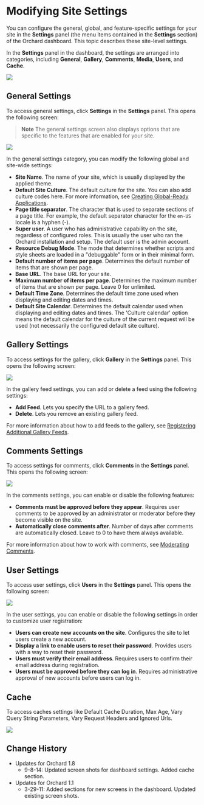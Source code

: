 Modifying Site Settings
=======================

You can configure the general, global, and feature-specific settings for your site in the **Settings** panel (the menu items contained in the  **Settings** section) of the Orchard dashboard. This topic describes these site-level settings. 

In the **Settings** panel in the dashboard, the settings are arranged into categories, including **General**, **Gallery**, **Comments**, **Media**, **Users**, and **Cache**.

![](../Upload/screenshots/dashboard_sitewide_settings.png)


## General Settings
To access general settings, click **Settings** in the **Settings** panel. This opens the following screen:

> **Note** The general settings screen also displays options that are specific to the features that are enabled for your site. 

![](../Upload/screenshots_675/manage_general_settings_675.png)

In the general settings category, you can modify the following global and site-wide settings: 

* **Site Name**. The name of your site, which is usually displayed by the applied theme. 
* **Default Site Culture**. The default culture for the site.  You can also add culture codes here. For more information, see [Creating Global-Ready Applications](Creating-global-ready-applications).
* **Page title separator**. The character that is used to separate sections of a page title. For example, the default separator character for the `en-US` locale is a hyphen (-).
* **Super user**. A user who has administrative capability on the site, regardless of configured roles. This is usually the user who ran the Orchard installation and setup. The default user is the admin account. 
* **Resource Debug Mode**. The mode that determines whether scripts and style sheets are loaded in a "debuggable" form or in their minimal form.
* **Default number of items per page**. Determines the default number of items that are shown per page.
* **Base URL**. The base URL for your site.
* **Maximum number of items per page**. Determines the maximum number of items that are shown per page. Leave 0 for unlimited.
* **Default Time Zone**. Determines the default time zone used when displaying and editing dates and times.
* **Default Site Calendar**. Determines the default calendar used when displaying and editing dates and times. The 'Culture calendar' option means the default calendar for the culture of the current request will be used (not necessarily the configured default site culture).

## Gallery Settings
To access settings for the gallery, click **Gallery** in the **Settings** panel. This opens the following screen:

![](../Upload/screenshots_675/manage_gallery_feed_settings_675.png)

In the gallery feed settings, you can add or delete a feed using the following settings:

* **Add Feed**. Lets you specify the URL to a gallery feed.
* **Delete**. Lets you remove an existing gallery feed.

For more information about how to add feeds to the gallery, see [Registering Additional Gallery Feeds](/Documentation/Module-gallery-feeds).

## Comments Settings
To access settings for comments, click **Comments** in the **Settings** panel. This opens the following screen: 

![](../Upload/screenshots_675/manage_site_comments_settings_675.png)

In the comments settings, you can enable or disable the following features:

* **Comments must be approved before they appear**. Requires user comments to be approved by an administrator or moderator before they become visible on the site. 
* **Automatically close comments after**. Number of days after comments are automatically closed. Leave to 0 to have them always available.

For more information about how to work with comments, see [Moderating Comments](Moderating-comments).

## User Settings
To access user settings, click **Users** in the **Settings** panel. This opens the following screen:

![](../Upload/screenshots_675/manage_site_user_settings_675.png)

In the user settings, you can enable or disable the following settings in order to customize user registration:

* **Users can create new accounts on the site**. Configures the site to let users create a new account.
* **Display a link to enable users to reset their password**. Provides users with a way to reset their password.
* **Users must verify their email address**. Requires users to confirm their email address during registration.
* **Users must be approved before they can log in**. Requires administrative approval of new accounts before users can log in.

  
## Cache

To access caches settings like Default Cache Duration, Max Age, Vary Query String Parameters, Vary Request Headers and Ignored Urls.

![](../Upload/screenshots_675/cachesettings_675.png)
  
  
Change History
--------------

* Updates for Orchard 1.8
    * 9-8-14: Updated screen shots for dashboard settings. Added cache section. 
* Updates for Orchard 1.1
    * 3-29-11: Added sections for new screens in the dashboard.  Updated existing screen shots. 


